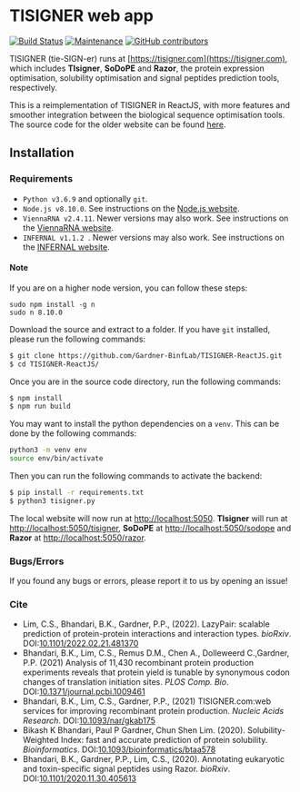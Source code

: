 # TISIGNER web app
[![Build Status](https://travis-ci.com/Gardner-BinfLab/TISIGNER-ReactJS.svg?branch=master)](https://travis-ci.com/Gardner-BinfLab/TISIGNER-ReactJS)
[![Maintenance](https://img.shields.io/badge/Maintained%3F-yes-green.svg)](https://github.com/Gardner-BinfLab/TISIGNER-ReactJS)
[![GitHub contributors](https://img.shields.io/github/contributors/Naereen/StrapDown.js.svg)](https://github.com/Gardner-BinfLab/TISIGNER-ReactJS/graphs/contributors/)


TISIGNER (tie-SIGN-er) runs at [https://tisigner.com](https://tisigner.com), which includes **TIsigner**, **SoDoPE** and **Razor**, the protein expression optimisation, solubility optimisation and signal peptides prediction tools, respectively.

This is a reimplementation of TISIGNER in ReactJS, with more features and smoother integration between the biological sequence optimisation tools. The source code for the older website can be found [here](https://github.com/Gardner-BinfLab/TIsigner/tree/master/TIsigner_web).

## Installation

### Requirements
 - ```Python v3.6.9``` and optionally ```git```.
 - ```Node.js v8.10.0```. See instructions on the [Node.js website](https://nodejs.org/en/).
 - ```ViennaRNA v2.4.11```. Newer versions may also work. See instructions on the [ViennaRNA website](https://www.tbi.univie.ac.at/RNA/).
 - ```INFERNAL v1.1.2 ```. Newer versions may also work. See instructions on the [INFERNAL website](http://eddylab.org/infernal/).

 #### Note
 If you are on a higher node version, you can follow these steps:
 ```
sudo npm install -g n
sudo n 8.10.0
 ```

Download the source and extract to a folder. If you have ```git``` installed, please run the following commands:

```sh
$ git clone https://github.com/Gardner-BinfLab/TISIGNER-ReactJS.git
$ cd TISIGNER-ReactJS/
```
Once you are in the source code directory, run the following commands:
```sh
$ npm install
$ npm run build
```
You may want to install the python dependencies on a ```venv```. This can be done by the following commands:
```sh
python3 -m venv env
source env/bin/activate
```
Then you can run the following commands to activate the backend:
```sh
$ pip install -r requirements.txt
$ python3 tisigner.py
```

The local website will now run at [http://localhost:5050](http://localhost:5050).
**TIsigner** will run at [http://localhost:5050/tisigner](http://localhost:5050/tisigner), **SoDoPE** at [http://localhost:5050/sodope](http://localhost:5050/sodope) and **Razor** at [http://localhost:5050/razor](http://localhost:5050/razor).

### Bugs/Errors
If you found any bugs or errors, please report it to us by opening an issue!

### Cite
- Lim, C.S., Bhandari, B.K., Gardner, P.P., (2022). LazyPair: scalable prediction of protein-protein interactions and interaction types. *bioRxiv*. DOI:[10.1101/2022.02.21.481370 ](https://doi.org/10.1101/2022.02.21.481370)
- Bhandari, B.K., Lim, C.S., Remus D.M., Chen A., Dolleweerd C.,Gardner, P.P. (2021) Analysis of 11,430 recombinant protein production experiments reveals that protein yield is tunable by synonymous codon changes of translation initiation sites. *PLOS Comp. Bio*. DOI:[10.1371/journal.pcbi.1009461](https://doi.org/10.1371/journal.pcbi.1009461)
- Bhandari, B.K., Lim, C.S., Gardner, P.P., (2021) TISIGNER.com:web services for improving recombinant protein production. *Nucleic Acids Research*. DOI:[10.1093/nar/gkab175](https://doi.org/10.1093/nar/gkab175)
- Bikash K Bhandari, Paul P Gardner, Chun Shen Lim. (2020). Solubility-Weighted Index: fast and accurate prediction of protein solubility. *Bioinformatics*. DOI:[10.1093/bioinformatics/btaa578](https://dx.doi.org/10.1093/bioinformatics/btaa578)
- Bhandari, B.K., Gardner, P.P., Lim, C.S., (2020). Annotating eukaryotic and toxin-specific signal peptides using Razor. *bioRxiv*. DOI:[10.1101/2020.11.30.405613](https://doi.org/10.1101/2020.11.30.405613)
